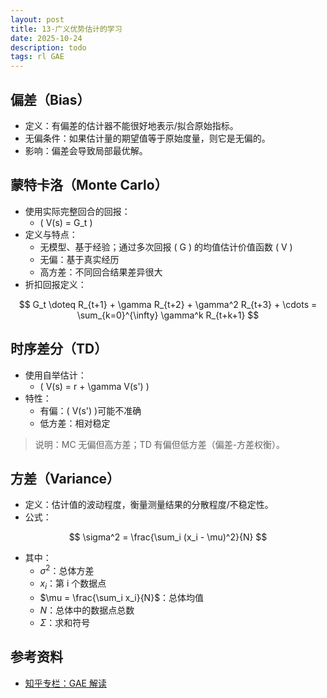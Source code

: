 ```yaml
---
layout: post
title: 13-广义优势估计的学习
date: 2025-10-24
description: todo
tags: rl GAE
---
```





## 偏差（Bias）

- 定义：有偏差的估计器不能很好地表示/拟合原始指标。
- 无偏条件：如果估计量的期望值等于原始度量，则它是无偏的。
- 影响：偏差会导致局部最优解。

## 蒙特卡洛（Monte Carlo）

- 使用实际完整回合的回报：
  - \( V(s) = G_t \)
- 定义与特点：
  - 无模型、基于经验；通过多次回报 \( G \) 的均值估计价值函数 \( V \)
  - 无偏：基于真实经历
  - 高方差：不同回合结果差异很大
- 折扣回报定义：

$$
G_t \doteq R_{t+1} + \gamma R_{t+2} + \gamma^2 R_{t+3} + \cdots = \sum_{k=0}^{\infty} \gamma^k R_{t+k+1}
$$
  

## 时序差分（TD）

- 使用自举估计：
  - \( V(s) = r + \gamma V(s') \)
- 特性：
  - 有偏：\( V(s') \)可能不准确
  - 低方差：相对稳定

> 说明：MC 无偏但高方差；TD 有偏但低方差（偏差-方差权衡）。

## 方差（Variance）

- 定义：估计值的波动程度，衡量测量结果的分散程度/不稳定性。
- 公式：

$$
\sigma^2 = \frac{\sum_i (x_i - \mu)^2}{N}
$$
- 其中：
  - $\sigma^2$：总体方差
  - $x_i$：第 i 个数据点
  - $\mu = \frac{\sum_i x_i}{N}$：总体均值
  - $N$：总体中的数据点总数
  - $\Sigma$：求和符号

## 参考资料

- [知乎专栏：GAE 解读](https://zhuanlan.zhihu.com/p/549145459)
